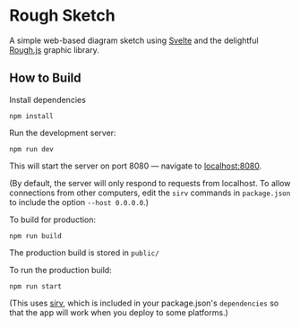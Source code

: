 
# Rough Sketch


A simple web-based diagram sketch using [Svelte](https://svelte.dev/) and the delightful
[Rough.js](https://roughjs.com/) graphic library.


## How to Build

Install dependencies

    npm install

Run the development server:

    npm run dev

This will start the server on port 8080 — navigate to [localhost:8080](http://localhost:8080).

(By default, the server will only respond to requests from localhost. To allow connections from other
computers, edit the `sirv` commands in `package.json` to include the option `--host 0.0.0.0`.)

To build for production:

    npm run build

The production build is stored in `public/`

To run the production build:

    npm run start
    
(This uses [sirv](https://github.com/lukeed/sirv), which is included in your package.json's
`dependencies` so that the app will work when you deploy to some platforms.)

